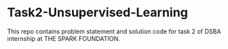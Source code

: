 # Task2-Unsupervised-Learning
This repo contains problem statement and solution code for task 2 of DSBA internship at THE SPARK FOUNDATION.
